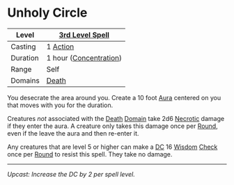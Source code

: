 # Unholy Circle

| Level    | [3rd Level Spell](3rd%20Level%20Spells.md)                       |
| -------- | ---------------------------------------------------------------- |
| Casting  | 1 [Action](../../../../Game%20Procedures/Action.md)              |
| Duration | 1 hour ([Concentration](../../../Spellcasting/Concentration.md)) |
| Range    | Self                                                             |
| Domains  | [Death](../../Spell%20Domains/Death.md)                       |

You desecrate the area around you. Create a 10 foot [Aura](../../Areas%20of%20Effect/Aura.md) centered on you that moves with you for the duration.

Creatures *not* associated with the [Death](../../Spell%20Domains/Death.md) [Domain](../../Spell%20Domains/Spell%20Domains.md) take 2d6 [Necrotic](../../../../Damage%20Types/Necrotic.md) damage if they enter the aura. A creature only takes this damage once per [Round](../../../../Game%20Procedures/Round.md), even if the leave the aura and then re-enter it.

Any creatures that are level 5 or higher can make a [DC](../../../../Game%20Procedures/DC.md) 16 [Wisdom](../../../../Player%20Characters/Chosen%20Statistics/Wisdom.md) [Check](../../../../Game%20Procedures/Check.md) once per [Round](../../../../Game%20Procedures/Round.md) to resist this spell. They take no damage.

---
*Upcast: Increase the DC by 2 per spell level.*
